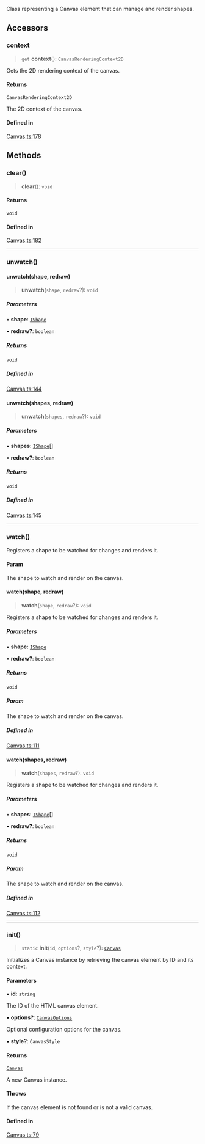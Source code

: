 Class representing a Canvas element that can manage and render shapes.

## Accessors

### context

> `get` **context**(): `CanvasRenderingContext2D`

Gets the 2D rendering context of the canvas.

#### Returns

`CanvasRenderingContext2D`

The 2D context of the canvas.

#### Defined in

[Canvas.ts:178](https://github.com/avolutions/canvas-painter/blob/082fa322f0a26565340ac3eb4f104d110cca3cf1/src/Canvas.ts#L178)

## Methods

### clear()

> **clear**(): `void`

#### Returns

`void`

#### Defined in

[Canvas.ts:182](https://github.com/avolutions/canvas-painter/blob/082fa322f0a26565340ac3eb4f104d110cca3cf1/src/Canvas.ts#L182)

***

### unwatch()

#### unwatch(shape, redraw)

> **unwatch**(`shape`, `redraw`?): `void`

##### Parameters

• **shape**: [`IShape`](../interfaces/IShape.md)

• **redraw?**: `boolean`

##### Returns

`void`

##### Defined in

[Canvas.ts:144](https://github.com/avolutions/canvas-painter/blob/082fa322f0a26565340ac3eb4f104d110cca3cf1/src/Canvas.ts#L144)

#### unwatch(shapes, redraw)

> **unwatch**(`shapes`, `redraw`?): `void`

##### Parameters

• **shapes**: [`IShape`](../interfaces/IShape.md)[]

• **redraw?**: `boolean`

##### Returns

`void`

##### Defined in

[Canvas.ts:145](https://github.com/avolutions/canvas-painter/blob/082fa322f0a26565340ac3eb4f104d110cca3cf1/src/Canvas.ts#L145)

***

### watch()

Registers a shape to be watched for changes and renders it.

#### Param

The shape to watch and render on the canvas.

#### watch(shape, redraw)

> **watch**(`shape`, `redraw`?): `void`

Registers a shape to be watched for changes and renders it.

##### Parameters

• **shape**: [`IShape`](../interfaces/IShape.md)

• **redraw?**: `boolean`

##### Returns

`void`

##### Param

The shape to watch and render on the canvas.

##### Defined in

[Canvas.ts:111](https://github.com/avolutions/canvas-painter/blob/082fa322f0a26565340ac3eb4f104d110cca3cf1/src/Canvas.ts#L111)

#### watch(shapes, redraw)

> **watch**(`shapes`, `redraw`?): `void`

Registers a shape to be watched for changes and renders it.

##### Parameters

• **shapes**: [`IShape`](../interfaces/IShape.md)[]

• **redraw?**: `boolean`

##### Returns

`void`

##### Param

The shape to watch and render on the canvas.

##### Defined in

[Canvas.ts:112](https://github.com/avolutions/canvas-painter/blob/082fa322f0a26565340ac3eb4f104d110cca3cf1/src/Canvas.ts#L112)

***

### init()

> `static` **init**(`id`, `options`?, `style`?): [`Canvas`](Canvas.md)

Initializes a Canvas instance by retrieving the canvas element by ID and its context.

#### Parameters

• **id**: `string`

The ID of the HTML canvas element.

• **options?**: [`CanvasOptions`](../interfaces/CanvasOptions.md)

Optional configuration options for the canvas.

• **style?**: `CanvasStyle`

#### Returns

[`Canvas`](Canvas.md)

A new Canvas instance.

#### Throws

If the canvas element is not found or is not a valid canvas.

#### Defined in

[Canvas.ts:79](https://github.com/avolutions/canvas-painter/blob/082fa322f0a26565340ac3eb4f104d110cca3cf1/src/Canvas.ts#L79)

